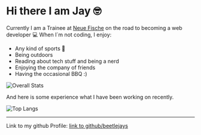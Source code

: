 # Hi there I am Jay 🤓

Currently I am a Trainee at [Neue Fische](https://www.neuefische.de) on the road to becoming a web developer 💻 
When I´m not coding, I enjoy:

- Any kind of sports :runner:
- Being outdoors
- Reading about tech stuff and being a nerd
- Enjoying the company of friends
- Having the occasional BBQ :)

![Overall Stats](https://github-readme-stats.vercel.app/api?username=beetlejays&count_private=true&show_icons=true&hide=contribs)

And here is some experience what I have been working on recently.

![Top Langs](https://github-readme-stats.vercel.app/api/top-langs/?username=beetlejays&layout=compact)


---
Link to my github Profile: [link to github/beetlejays](https://github.com/beetlejays)
